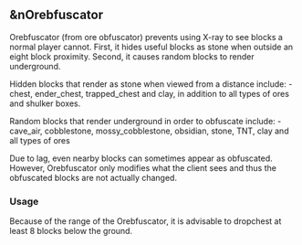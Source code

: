 ## &nOrebfuscator   

Orebfuscator (from ore obfuscator) prevents using X-ray to see blocks
a normal player cannot. First, it hides useful blocks as stone when 
outside an eight block proximity. Second, it causes random blocks 
to render underground.

Hidden blocks that render as stone when viewed from a distance include:
   -chest, ender_chest, trapped_chest and clay, in addition to all 
   types of ores and shulker boxes.

Random blocks that render underground in order to obfuscate include:
   -cave_air, cobblestone, mossy_cobblestone, obsidian, stone, TNT, 
   clay and all types of ores

Due to lag, even nearby blocks can sometimes appear as obfuscated. 
However, Orebfuscator only modifies what the client sees and thus the 
obfuscated blocks are not actually changed.

### Usage

Because of the range of the Orebfuscator, it is advisable to dropchest 
at least 8 blocks below the ground.
